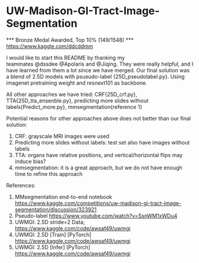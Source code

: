 # UW-Madison-GI-Tract-Image-Segmentation
*** Bronze Medal Awarded, Top 10% (149/1548) *** https://www.kaggle.com/ddcddmm

I would like to start this README by thanking my teammates @dssdee @Apolaris and @Jiqing. They were really helpful, and I have learned from them a lot since we have merged. Our final solution was a blend of 2.5D models with psueudo-label {25D_pseudolabel.py}. Using imagenet pretraining weight and resnext101 as backbone. 

All other approaches we have tried:
CRF{25D_crf.py}, TTA{25D_tta_ensenble.py}, predicting more slides without labels{Predict_more.py}, mmsegmentation{reference 1}

Potential reasons for other approaches above does not better than our final solution:
1. CRF: grayscale MRI images were used
2. Predicting more slides without labels: test set also have images without labels
3. TTA: organs have relative positions, and vertical/horizontal flips may induce bias?
4. mmsegmentation: it is a great approach, but we do not have enough time to refine this approach 


References:
1. MMsegmentation end-to-end notebook  https://www.kaggle.com/competitions/uw-madison-gi-tract-image-segmentation/discussion/323921
2. Pseudo-label https://www.youtube.com/watch?v=SsnWM1xWDu4
3. UWMGI: 2.5D stride=2 Data; https://www.kaggle.com/code/awsaf49/uwmgi
4. UWMGI: 2.5D [Train] [PyTorch] https://www.kaggle.com/code/awsaf49/uwmgi
5. UWMGI: 2.5D [Infer] [PyTorch] https://www.kaggle.com/code/awsaf49/uwmgi
